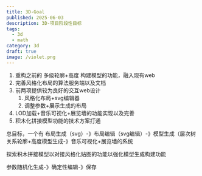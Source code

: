 ```yaml
---
title: 3D-Goal
published: 2025-06-03
description: 3D-项目阶段性目标
tags:
  - 3d
  - math
category: 3d
draft: true
image: /violet.png
---
```

1. 重构之前的 多级轮廓+高度 构建模型的功能，融入现有web
2. 完善风格化布局的算法服务端以及文档
3. 前两项提供较为良好的交互web设计
	1. 风格化布局+svg编辑器
	2. 调整参数+展示生成的布局
4. LOD加载+音乐可视化+展览墙的功能实现以及完善
5. 积木化拼接模型功能的技术方案打通

总目标，一个有 布局生成（svg）-》布局编辑（svg编辑）-》模型生成（层次树关系轮廓+高度模型生成-》音乐可视化+展览墙的系统

探索积木拼接模型以对接风格化贴图的功能以强化模型生成构建功能


参数随机化生成-》确定性编辑-》保存